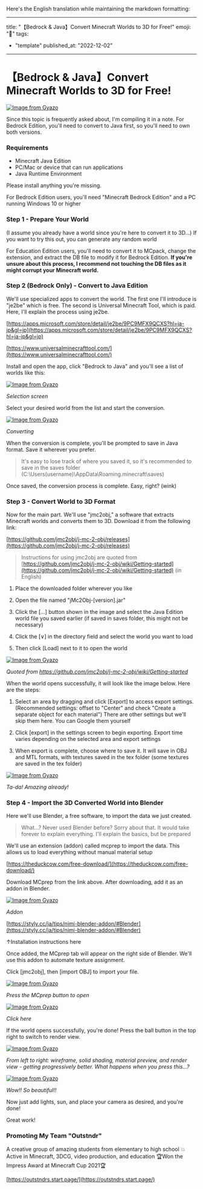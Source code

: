 Here's the English translation while maintaining the markdown formatting:

---
title: "【Bedrock & Java】Convert Minecraft Worlds to 3D for Free!"
emoji: "🤖"
tags:
  - "template"
published_at: "2022-12-02"
---

# 【Bedrock & Java】Convert Minecraft Worlds to 3D for Free!

[![Image from Gyazo](https://i.gyazo.com/c4ca9b6081cf42b27472bb8e1cd58e18.png)](https://gyazo.com/c4ca9b6081cf42b27472bb8e1cd58e18)

Since this topic is frequently asked about, I'm compiling it in a note. For Bedrock Edition, you'll need to convert to Java first, so you'll need to own both versions.

### Requirements
* Minecraft Java Edition
* PC/Mac or device that can run applications
* Java Runtime Environment

Please install anything you're missing.

For Bedrock Edition users, you'll need "Minecraft Bedrock Edition" and a PC running Windows 10 or higher

### Step 1 - Prepare Your World
(I assume you already have a world since you're here to convert it to 3D...)
If you want to try this out, you can generate any random world

For Education Edition users, you'll need to convert it to MCpack, change the extension, and extract the DB file to modify it for Bedrock Edition. **If you're unsure about this process, I recommend not touching the DB files as it might corrupt your Minecraft world.**

### Step 2 (Bedrock Only) - Convert to Java Edition
We'll use specialized apps to convert the world. The first one I'll introduce is "je2be" which is free. The second is Universal Minecraft Tool, which is paid. Here, I'll explain the process using je2be.

[https://apps.microsoft.com/store/detail/je2be/9PC9MFX9QCXS?hl=ja-jp&gl=jp](https://apps.microsoft.com/store/detail/je2be/9PC9MFX9QCXS?hl=ja-jp&gl=jp)

[https://www.universalminecrafttool.com/](https://www.universalminecrafttool.com/)

Install and open the app, click "Bedrock to Java" and you'll see a list of worlds like this:

[![Image from Gyazo](https://i.gyazo.com/851078a10a8c28b035f2b4eca81d290e.png)](https://gyazo.com/851078a10a8c28b035f2b4eca81d290e)

*Selection screen*

Select your desired world from the list and start the conversion.

[![Image from Gyazo](https://i.gyazo.com/049c57ad120123505f60ea260b1dc3bf.png)](https://gyazo.com/049c57ad120123505f60ea260b1dc3bf)

*Converting*

When the conversion is complete, you'll be prompted to save in Java format. Save it wherever you prefer.

> It's easy to lose track of where you saved it, so it's recommended to save in the saves folder (C:\Users\(username)\AppData\Roaming\.minecraft\saves)

Once saved, the conversion process is complete. Easy, right? (wink)

### Step 3 - Convert World to 3D Format
Now for the main part. We'll use "jmc2obj," a software that extracts Minecraft worlds and converts them to 3D. Download it from the following link:

[https://github.com/jmc2obj/j-mc-2-obj/releases](https://github.com/jmc2obj/j-mc-2-obj/releases)

> Instructions for using jmc2obj are quoted from [https://github.com/jmc2obj/j-mc-2-obj/wiki/Getting-started](https://github.com/jmc2obj/j-mc-2-obj/wiki/Getting-started)
> (in English)

1. Place the downloaded folder wherever you like

2. Open the file named "jMc2Obj-[version].jar"

3. Click the [...] button shown in the image and select the Java Edition world file you saved earlier (if saved in saves folder, this might not be necessary)

4. Click the [∨] in the directory field and select the world you want to load

5. Then click [Load] next to it to open the world

[![Image from Gyazo](https://i.gyazo.com/bb11a66978329fa3859a13702352196e.png)](https://gyazo.com/bb11a66978329fa3859a13702352196e)

*Quoted from https://github.com/jmc2obj/j-mc-2-obj/wiki/Getting-started*

When the world opens successfully, it will look like the image below. Here are the steps:

1. Select an area by dragging and click [Export] to access export settings. (Recommended settings: offset to "Center" and check "Create a separate object for each material")
    There are other settings but we'll skip them here. You can Google them yourself

2. Click [export] in the settings screen to begin exporting. Export time varies depending on the selected area and export settings

3. When export is complete, choose where to save it. It will save in OBJ and MTL formats, with textures saved in the tex folder (some textures are saved in the tex folder)

[![Image from Gyazo](https://i.gyazo.com/508465d744c1cd1b25d9e680c2bb8d92.png)](https://gyazo.com/508465d744c1cd1b25d9e680c2bb8d92)

*Ta-da! Amazing already!*

### Step 4 - Import the 3D Converted World into Blender
Here we'll use Blender, a free software, to import the data we just created.

> What...? Never used Blender before? Sorry about that. It would take forever to explain everything. I'll explain the basics, but be prepared

We'll use an extension (addon) called mcprep to import the data. This allows us to load everything without manual material setup

[https://theduckcow.com/free-download/](https://theduckcow.com/free-download/)

Download MCprep from the link above.
After downloading, add it as an addon in Blender.

[![Image from Gyazo](https://i.gyazo.com/3fa8f57fc05a846b6e3459b12a2a8fb1.png)](https://gyazo.com/3fa8f57fc05a846b6e3459b12a2a8fb1)

*Addon*

[https://styly.cc/ja/tips/nimi-blender-addon/#Blender](https://styly.cc/ja/tips/nimi-blender-addon/#Blender)

↑Installation instructions here

Once added, the MCprep tab will appear on the right side of Blender. We'll use this addon to automate texture assignment.

Click [jmc2obj], then [import OBJ] to import your file.

[![Image from Gyazo](https://i.gyazo.com/0a3076f2f6d698432ac493331e6c9ce6.png)](https://gyazo.com/0a3076f2f6d698432ac493331e6c9ce6)

*Press the MCprep button to open*

[![Image from Gyazo](https://i.gyazo.com/9c5967c6a8a298a7b4f88c7b8b189ddd.png)](https://gyazo.com/9c5967c6a8a298a7b4f88c7b8b189ddd)

*Click here*

If the world opens successfully, you're done! Press the ball button in the top right to switch to render view.

[![Image from Gyazo](https://i.gyazo.com/12ee2d4e3fa8ee9c28473ef3585f36c1.png)](https://gyazo.com/12ee2d4e3fa8ee9c28473ef3585f36c1)

*From left to right: wireframe, solid shading, material preview, and render view - getting progressively better. What happens when you press this...?*

[![Image from Gyazo](https://i.gyazo.com/6d2afc1661425647f2d1c642286c07bb.png)](https://gyazo.com/6d2afc1661425647f2d1c642286c07bb)

*Wow!! So beautiful!!*

Now just add lights, sun, and place your camera as desired, and you're done!

Great work!

### Promoting My Team "Outstndr"
A creative group of amazing students from elementary to high school 💥
Active in Minecraft, 3DCG, video production, and education
🏆Won the Impress Award at Minecraft Cup 2021🏆

[https://outstndrs.start.page/](https://outstndrs.start.page/)
